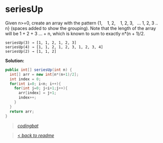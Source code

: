 # seriesUp

Given n>=0, create an array with the pattern {1,    1, 2,    1, 2, 3,   ... 1, 2, 3 .. n} (spaces added to show the grouping). Note that the length of the array will be 1 + 2 + 3 ... + n, which is known to sum to exactly n*(n + 1)/2.

```
seriesUp(3) → [1, 1, 2, 1, 2, 3]
seriesUp(4) → [1, 1, 2, 1, 2, 3, 1, 2, 3, 4]
seriesUp(2) → [1, 1, 2]
```

**Solution:**

```java
public int[] seriesUp(int n) {
  int[] arr = new int[n*(n+1)/2];
  int index = 0;
  for(int i=0; i<n; i++){
    for(int j=0; j<i+1;j++){
      arr[index] = j+1;
      index++;
    }
  }
  return arr;
}
```

> _[codingbat](https://codingbat.com/prob/p104090)_

> [< _back to readme_](FINDREPLACEREADME)
